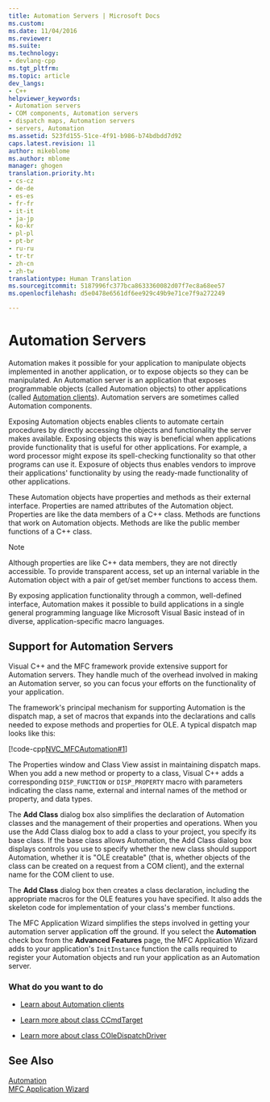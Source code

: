 ```yaml
---
title: Automation Servers | Microsoft Docs
ms.custom: 
ms.date: 11/04/2016
ms.reviewer: 
ms.suite: 
ms.technology:
- devlang-cpp
ms.tgt_pltfrm: 
ms.topic: article
dev_langs:
- C++
helpviewer_keywords:
- Automation servers
- COM components, Automation servers
- dispatch maps, Automation servers
- servers, Automation
ms.assetid: 523fd155-51ce-4f91-b986-b74bdbdd7d92
caps.latest.revision: 11
author: mikeblome
ms.author: mblome
manager: ghogen
translation.priority.ht:
- cs-cz
- de-de
- es-es
- fr-fr
- it-it
- ja-jp
- ko-kr
- pl-pl
- pt-br
- ru-ru
- tr-tr
- zh-cn
- zh-tw
translationtype: Human Translation
ms.sourcegitcommit: 5187996fc377bca8633360082d07f7ec8a68ee57
ms.openlocfilehash: d5e0478e6561df6ee929c49b9e71ce7f9a272249

---
```

# Automation Servers
Automation makes it possible for your application to manipulate objects implemented in another application, or to expose objects so they can be manipulated. An Automation server is an application that exposes programmable objects (called Automation objects) to other applications (called [Automation clients](../mfc/automation-clients.md)). Automation servers are sometimes called Automation components.  
  
 Exposing Automation objects enables clients to automate certain procedures by directly accessing the objects and functionality the server makes available. Exposing objects this way is beneficial when applications provide functionality that is useful for other applications. For example, a word processor might expose its spell-checking functionality so that other programs can use it. Exposure of objects thus enables vendors to improve their applications' functionality by using the ready-made functionality of other applications.  
  
 These Automation objects have properties and methods as their external interface. Properties are named attributes of the Automation object. Properties are like the data members of a C++ class. Methods are functions that work on Automation objects. Methods are like the public member functions of a C++ class.  
  
> [!NOTE]
>  Although properties are like C++ data members, they are not directly accessible. To provide transparent access, set up an internal variable in the Automation object with a pair of get/set member functions to access them.  
  
 By exposing application functionality through a common, well-defined interface, Automation makes it possible to build applications in a single general programming language like Microsoft Visual Basic instead of in diverse, application-specific macro languages.  
  
##  <a name="_core_support_for_automation_servers"></a> Support for Automation Servers  
 Visual C++ and the MFC framework provide extensive support for Automation servers. They handle much of the overhead involved in making an Automation server, so you can focus your efforts on the functionality of your application.  
  
 The framework's principal mechanism for supporting Automation is the dispatch map, a set of macros that expands into the declarations and calls needed to expose methods and properties for OLE. A typical dispatch map looks like this:  
  
 [!code-cpp[NVC_MFCAutomation#1](../mfc/codesnippet/cpp/automation-servers_1.cpp)]  
  
 The Properties window and Class View assist in maintaining dispatch maps. When you add a new method or property to a class, Visual C++ adds a corresponding `DISP_FUNCTION` or `DISP_PROPERTY` macro with parameters indicating the class name, external and internal names of the method or property, and data types.  
  
 The **Add Class** dialog box also simplifies the declaration of Automation classes and the management of their properties and operations. When you use the Add Class dialog box to add a class to your project, you specify its base class. If the base class allows Automation, the Add Class dialog box displays controls you use to specify whether the new class should support Automation, whether it is "OLE creatable" (that is, whether objects of the class can be created on a request from a COM client), and the external name for the COM client to use.  
  
 The **Add Class** dialog box then creates a class declaration, including the appropriate macros for the OLE features you have specified. It also adds the skeleton code for implementation of your class's member functions.  
  
 The MFC Application Wizard simplifies the steps involved in getting your automation server application off the ground. If you select the **Automation** check box from the **Advanced Features** page, the MFC Application Wizard adds to your application's `InitInstance` function the calls required to register your Automation objects and run your application as an Automation server.  
  
### What do you want to do  
  
-   [Learn about Automation clients](../mfc/automation-clients.md)  
  
-   [Learn more about class CCmdTarget](../mfc/reference/ccmdtarget-class.md)  
  
-   [Learn more about class COleDispatchDriver](../mfc/reference/coledispatchdriver-class.md)  
  
## See Also  
 [Automation](../mfc/automation.md)   
 [MFC Application Wizard](../mfc/reference/mfc-application-wizard.md)




<!--HONumber=Jan17_HO2-->



